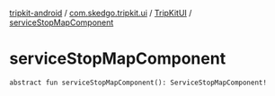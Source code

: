 [tripkit-android](../../index.md) / [com.skedgo.tripkit.ui](../index.md) / [TripKitUI](index.md) / [serviceStopMapComponent](./service-stop-map-component.md)

# serviceStopMapComponent

`abstract fun serviceStopMapComponent(): ServiceStopMapComponent!`